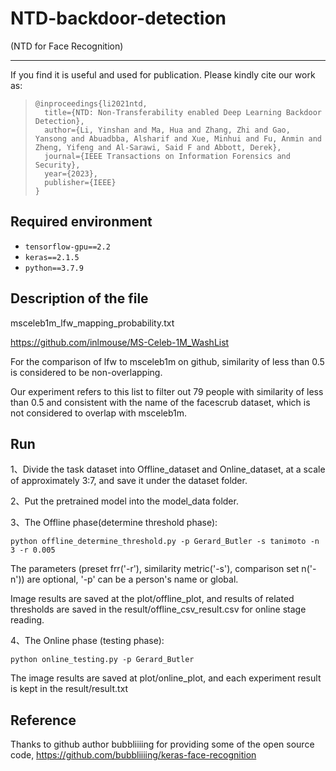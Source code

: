 # NTD-backdoor-detection 
(NTD for Face Recognition)

---
If you find it is useful and used for publication. Please kindly cite our work as:
> ```
> @inproceedings{li2021ntd,
>   title={NTD: Non-Transferability enabled Deep Learning Backdoor Detection},
>   author={Li, Yinshan and Ma, Hua and Zhang, Zhi and Gao, Yansong and Abuadbba, Alsharif and Xue, Minhui and Fu, Anmin and Zheng, Yifeng and Al-Sarawi, Said F and Abbott, Derek},
>   journal={IEEE Transactions on Information Forensics and Security},
>   year={2023},
>   publisher={IEEE}
> }

## Required environment

- ```tensorflow-gpu==2.2  ```
- ```keras==2.1.5  ```
- ```python==3.7.9  ```

## Description of the file
msceleb1m_lfw_mapping_probability.txt 

https://github.com/inlmouse/MS-Celeb-1M_WashList

For the comparison of lfw to msceleb1m on github, similarity of less than 0.5 is considered to be non-overlapping.

Our experiment refers to this list to filter out 79 people with similarity of less than 0.5 and consistent with the name of the facescrub dataset, which is not considered to overlap with msceleb1m.


## Run
1、Divide the task dataset into Offline_dataset and Online_dataset, at a scale of approximately 3:7, and save it under the dataset folder.

2、Put the pretrained model into the model_data folder.

3、The Offline phase(determine threshold phase):

    python offline_determine_threshold.py -p Gerard_Butler -s tanimoto -n 3 -r 0.005  
    
The parameters (preset frr('-r'), similarity metric('-s'), comparison set n('-n')) are optional, '-p' can be a person's name or global.

Image results are saved at the plot/offline_plot, and results of related thresholds are saved in the result/offline_csv_result.csv for online stage reading.  

4、The Online phase (testing phase):

    python online_testing.py -p Gerard_Butler
    
The image results are saved at plot/online_plot, and each experiment result is kept in the result/result.txt
    

## Reference
Thanks to github author bubbliiiing for providing some of the open source code, https://github.com/bubbliiiing/keras-face-recognition
